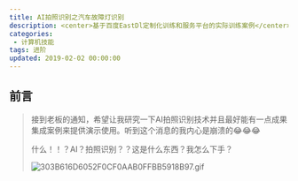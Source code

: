```yaml
---
title: AI拍照识别之汽车故障灯识别
description: <center>基于百度EastDl定制化训练和服务平台的实际训练案例</center>
categories:
 - 计算机技能
tags: 进阶 
updated: 2019-02-02 00:00:00
---
```


## 前言

> 接到老板的通知，希望让我研究一下AI拍照识别技术并且最好能有一点成果集成案例来提供演示使用。听到这个消息的我内心是崩溃的😂😂😂
>
> 什么！！？AI？拍照识别？？这是什么东西？我怎么下手？
>
> ![303B616D6052F0CF0AAB0FFBB5918B97.gif](https://upload-images.jianshu.io/upload_images/8154981-ceff6099a745b63e.gif?imageMogr2/auto-orient/strip)